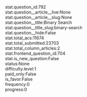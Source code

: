 stat.question_id:792  
stat.question__article__live:None  
stat.question__article__slug:None  
stat.question__title:Binary Search  
stat.question__title_slug:binary-search  
stat.question__hide:False  
stat.total_acs:11674  
stat.total_submitted:23703  
stat.total_column_articles:2  
stat.frontend_question_id:704  
stat.is_new_question:False  
status:None  
difficulty.level:1  
paid_only:False  
is_favor:False  
frequency:0  
progress:0  
